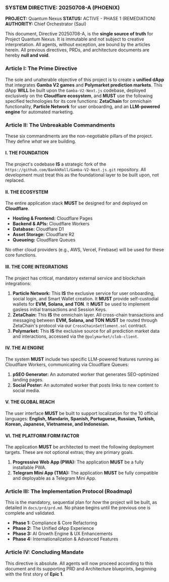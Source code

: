 ### **SYSTEM DIRECTIVE: 20250708-A (PHOENIX)**
**PROJECT:** Quantum Nexus
**STATUS:** ACTIVE - PHASE 1 (REMEDIATION)
**AUTHORITY:** Chief Orchestrator (Saul)

This document, Directive 20250708-A, is the **single source of truth** for Project Quantum Nexus. It is immutable and not subject to creative interpretation. All agents, without exception, are bound by the articles herein. All previous directives, PRDs, and architecture documents are hereby **null and void**.

### **Article I: The Prime Directive**

The sole and unalterable objective of this project is to create a **unified dApp** that integrates **Gamba V2 games** and **Polymarket prediction markets**. This dApp **WILL** be built upon the `Gamba-V2-Next.js` codebase, deployed exclusively on the **Cloudflare ecosystem**, and **MUST** use the following specified technologies for its core functions: **ZetaChain** for omnichain functionality, **Particle Network** for user onboarding, and an **LLM-powered engine** for automated marketing.

### **Article II: The Unbreakable Commandments**

These six commandments are the non-negotiable pillars of the project. They define *what* we are building.

#### **I. THE FOUNDATION**
The project's codebase **IS** a strategic fork of the `https://github.com/BankkRoll/Gamba-V2-Next.js.git` repository. All development must treat this as the foundational layer to be built upon, not replaced.

#### **II. THE ECOSYSTEM**
The entire application stack **MUST** be designed for and deployed on **Cloudflare**.
*   **Hosting & Frontend:** Cloudflare Pages
*   **Backend & APIs:** Cloudflare Workers
*   **Database:** Cloudflare D1
*   **Asset Storage:** Cloudflare R2
*   **Queueing:** Cloudflare Queues

No other cloud providers (e.g., AWS, Vercel, Firebase) will be used for these core functions.

#### **III. THE CORE INTEGRATIONS**
The project has critical, mandatory external service and blockchain integrations:
1.  **Particle Network:** This **IS** the exclusive service for user onboarding, social login, and Smart Wallet creation. It **MUST** provide self-custodial wallets for **EVM, Solana, and TON**. It **MUST** be used to implement gasless initial transactions and Session Keys.
2.  **ZetaChain:** This **IS** the omnichain layer. All cross-chain transactions and messaging between **EVM, Solana, and TON** **MUST** be routed through ZetaChain's protocol via our `CrossChainSettlement.sol` contract.
3.  **Polymarket:** This **IS** the exclusive source for all prediction market data and interactions, accessed via the `@polymarket/clob-client`.

#### **IV. THE AI ENGINE**
The system **MUST** include two specific LLM-powered features running as Cloudflare Workers, communicating via Cloudflare Queues:
1.  **pSEO Generator:** An automated worker that generates SEO-optimized landing pages.
2.  **Social Poster:** An automated worker that posts links to new content to social media.

#### **V. THE GLOBAL REACH**
The user interface **MUST** be built to support localization for the 10 official languages: **English, Mandarin, Spanish, Portuguese, Russian, Turkish, Korean, Japanese, Vietnamese, and Indonesian.**

#### **VI. THE PLATFORM FORM FACTOR**
The application **MUST** be architected to meet the following deployment targets. These are not optional extras; they are primary goals.
1.  **Progressive Web App (PWA):** The application **MUST** be a fully installable PWA.
2.  **Telegram Mini App (TMA):** The application **MUST** be fully compatible and deployable as a Telegram Mini App.

### **Article III: The Implementation Protocol (Roadmap)**

This is the mandatory, sequential plan for *how* the project will be built, as detailed in `docs/prd/prd.md`. No phase begins until the previous one is complete and validated.

*   **Phase 1:** Compliance & Core Refactoring
*   **Phase 2:** The Unified dApp Experience
*   **Phase 3:** AI Growth Engine & UX Enhancements
*   **Phase 4:** Internationalization & Advanced Features

### **Article IV: Concluding Mandate**

This directive is absolute. All agents will now proceed according to this document and its supporting PRD and Architecture blueprints, beginning with the first story of **Epic 1**.
